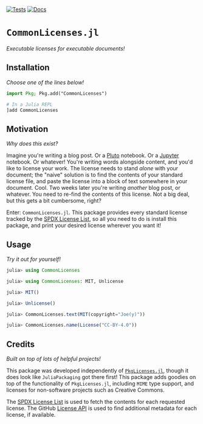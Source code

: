 [![Tests](https://github.com/cadojo/CommonLicenses.jl/workflows/UnitTests/badge.svg)](https://github.com/cadojo/CommonLicenses.jl/actions?query=workflow%3AUnitTests)
[![Docs](https://github.com/cadojo/CommonLicenses.jl/workflows/Documentation/badge.svg)](https://cadojo.github.io/CommonLicenses.jl/dev)

# `CommonLicenses.jl`

_Executable licenses for executable documents!_

## Installation

_Choose one of the lines below!_

```julia
import Pkg; Pkg.add("CommonLicenses")
```

```julia
# In a Julia REPL
]add CommonLicenses
```

## Motivation

_Why does this exist?_

Imagine you're writing a blog post. Or a [Pluto](https://plutojl.org) notebook.
Or a [Jupyter](https://jupyter.org) notebook. Or whatever! You're writing words
alongside content, and you'd like to license your work. The license needs to
stand _alone_ with your document; the "naive" solution is to find the contents
of your standard license file, and paste the license into a block of text
somewhere in your document. Cool. Two weeks later you're writing _another_ blog
post, or whatever. You need to re-find the contents of this license. Not a big
deal, but this gets a bit cumbersome, right?

Enter: `CommonLicenses.jl`. This package provides every standard license tracked
by the [SPDX License List](https://spdx.org/licenses/), so all you need to do is
install this package, and print your desired license wherever you want it!

## Usage

_Try it out for yourself!_

```julia
julia> using CommonLicenses

julia> using CommonLicenses: MIT, Unlicense

julia> MIT()

julia> Unlicense()

julia> CommonLicenses.text(MIT(copyright="Joe(y)"))

julia> CommonLicenses.name(License("CC-BY-4.0"))
```

## Credits

_Built on top of lots of helpful projects!_

This package was developed independently of
[`PkgLicenses.jl`](https://github.com/JuliaPackaging/PkgLicenses.jl/tree/master),
though it does look like `JuliaPackaging` got there first! This package adds
goodies on top of the functionality of `PkgLicenses.jl`, including `MIME` type
support, and licenses for non-software projects such as Creative Commons.

The [SPDX License List](https://spdx.org/licenses/) is used to fetch the
contents for each requested license. The GitHub
[License API](https://docs.github.com/en/rest/licenses) is used to find
additional metadata for each license, if available.
